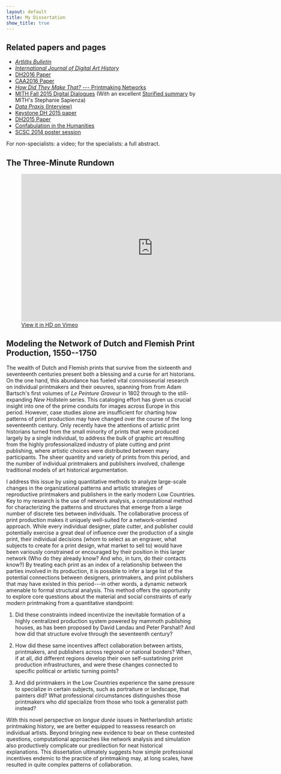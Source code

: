 ```yaml
---
layout: default
title: My Dissertation
show_title: true
---
```


## Related papers and pages

- [_Artl@s Bulletin_](/2017/11/29/continuity-and-disruption-in-european-networks-of-print-production.html)
- [_International Journal of Digital Art History_](/2016/10/18/print-production-networks-in-digital-art-history.html)
- [DH2016 Paper](/2016/07/13/dh2016-measuring-genre-diversity-in-seventeenth-century-dutch-painting-and-printmaking.html)
- [CAA2016 Paper](/2016/02/04/tool-trouble-network-and-spatial-methods-in-art-history.html)
- [_How Did They Make That?_ --- Printmaking Networks](/pages/how-did-they-make-that.html)
- [MITH Fall 2015 Digital Dialogues](http://mith.umd.edu/podcasts/dd-fall-2015-matthew-lincoln/) (With an excellent [Storified summary](http://web.archive.org/web/20180507150745/http://storify.com/digdialog/matthew-lincoln-digital-dialogue-at-mith-october-2/embed?border=false) by MITH's Stephanie Sapienza)
- [_Data Praxis_ (Interview)](/2015/10/27/data-praxis-interview.html)
- [Keystone DH 2015 paper](/2015/08/04/keystone-dh-simulating-print-production-networks.html)
- [DH2015 Paper](/2015/06/30/dh2015-modelling-the-international-printmaking-networks-of-early-modern-europe.html)
- [Confabulation in the Humanities](/2015/03/21/confabulation-in-the-humanities.html)
- [SCSC 2014 poster session](/2014/10/17/foreign-and-domestic-interaction-in-the-early-modern-printmaking-network.html)

For non-specialists: a video; for the specialists: a full abstract.

## The Three-Minute Rundown

<figure>
<iframe src="https://player.vimeo.com/video/125351302?portrait=0" width="700" height="393" frameborder="0" webkitallowfullscreen mozallowfullscreen allowfullscreen></iframe>
<figcaption><a href="https://vimeo.com/125351302">View it in HD on Vimeo</a></figcaption>
</figure>

## Modeling the Network of Dutch and Flemish Print Production, 1550--1750

The wealth of Dutch and Flemish prints that survive from the sixteenth and seventeenth centuries present both a blessing and a curse for art historians.
On the one hand, this abundance has fueled vital connoisseurial research on individual printmakers and their oeuvres, spanning from from Adam Bartsch's first volumes of *Le Peinture Graveur* in 1802 through to the still-expanding *New Hollstein* series.
This cataloging effort has given us crucial insight into one of the prime conduits for images across Europe in this period.
However, case studies alone are insufficient for charting how patterns of print production may have changed over the course of the long seventeenth century.
Only recently have the attentions of artistic print historians turned from the small minority of prints that were produced largely by a single individual, to address the bulk of graphic art resulting from the highly professionalized industry of plate cutting and print publishing, where artistic choices were distributed between many participants.
The sheer quantity and variety of prints from this period, and the number of individual printmakers and publishers involved, challenge traditional models of art historical argumentation.

I address this issue by using quantitative methods to analyze large-scale changes in the organizational patterns and artistic strategies of reproductive printmakers and publishers in the early modern Low Countries.
Key to my research is the use of network analysis, a computational method for characterizing the patterns and structures that emerge from a large number of discrete ties between individuals.
The collaborative process of print production makes it uniquely well-suited for a network-oriented approach.
While every individual designer, plate cutter, and publisher could potentially exercise a great deal of influence over the production of a single print, their individual decisions (whom to select as an engraver, what subjects to create for a print design, what market to sell to) would have been variously constrained or encouraged by their position in this larger network (Who do they already know? And who, in turn, do their contacts know?)
By treating each print as an index of a relationship between the parties involved in its production, it is possible to infer a large list of the potential connections between designers, printmakers, and print publishers that may have existed in this period---in other words, a dynamic network amenable to formal structural analysis.
This method offers the opportunity to explore core questions about the material and social constraints of early modern printmaking from a quantitative standpoint:

1. Did these constraints indeed incentivize the inevitable formation of a highly centralized production system powered by mammoth publishing houses, as has been proposed by David Landau and Peter Parshall?
And how did that structure evolve through the seventeenth century?

2. How did these same incentives affect collaboration between artists, printmakers, and publishers across regional or national borders?
When, if at all, did different regions develop their own self-sustatining print production infrastructures, and were these changes connected to specific political or artistic turning points?

3. And did printmakers in the Low Countries experience the same pressure to specialize in certain subjects, such as portraiture or landscape, that painters did?
What professional circumstances distinguishes those printmakers who _did_ specialize from those who took a generalist path instead?

With this novel perspective on _longue durée_ issues in Netherlandish artistic printmaking history, we are better equipped to reassess research on individual artists.
Beyond bringing new evidence to bear on these contested questions, computational approaches like network analysis and simulation also productively complicate our predilection for neat historical explanations.
This dissertation ultimately suggests how simple professional incentives endemic to the practice of printmaking may, at long scales, have resulted in quite complex patterns of collaboration.

